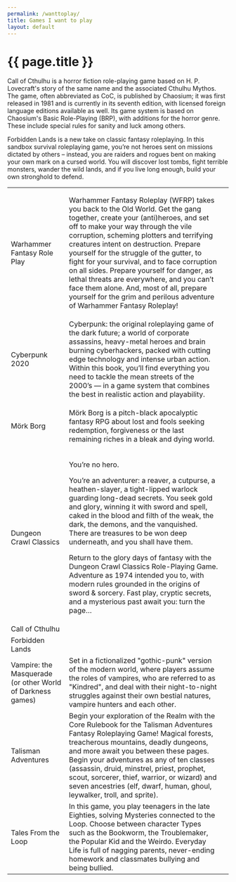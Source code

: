 ```yaml
---
permalink: /wanttoplay/
title: Games I want to play
layout: default
---
```

<h1>{{ page.title }}</h1>
<table>
<tr>
<td>Warhammer Fantasy Role Play</td>
<td><p>Warhammer Fantasy Roleplay (WFRP) takes you back to the Old World. Get the gang together, create your (anti)heroes, and set off to make your way through the vile corruption, scheming plotters and terrifying creatures intent on destruction. Prepare yourself for the struggle of the gutter, to fight for your survival, and to face corruption on all sides. Prepare yourself for danger, as lethal threats are everywhere, and you can’t face them alone. And, most of all, prepare yourself for the grim and perilous adventure of Warhammer Fantasy Roleplay!</p></td>
</tr>
<tr>
<td>Cyberpunk 2020</td>
<td>Cyberpunk: the original roleplaying game of the dark future; a world of corporate assassins, heavy-metal heroes and brain burning cyberhackers, packed with cutting edge technology and intense urban action. Within this book, you’ll find everything you need to tackle the mean streets of the 2000’s — in a game system that combines the best in realistic action and playability.</td>
<tr>
<td>Mörk Borg</td>
<td><p>Mörk Borg is a pitch-black apocalyptic fantasy RPG about lost and fools seeking redemption, forgiveness or the last remaining riches in a bleak and dying world.</p></td>
</tr>
<tr>
<td>Dungeon Crawl Classics</td>
<td><p>You’re no hero.</p>
<p>You’re an adventurer: a reaver, a cutpurse, a heathen-slayer, a tight-lipped warlock guarding long-dead secrets. You seek gold and glory, winning it with sword and spell, caked in the blood and filth of the weak, the dark, the demons, and the vanquished. There are treasures to be won deep underneath, and you shall have them.</p>
<p>Return to the glory days of fantasy with the Dungeon Crawl Classics Role-Playing Game. Adventure as 1974 intended you to, with modern rules grounded in the origins of sword & sorcery. Fast play, cryptic secrets, and a mysterious past await you: turn the page…</p><td>
</tr>
<tr>
<td>Call of Cthulhu</td>
<p>Call of Cthulhu is a horror fiction role-playing game based on H. P. Lovecraft's story of the same name and the associated Cthulhu Mythos. The game, often abbreviated as CoC, is published by Chaosium; it was first released in 1981 and is currently in its seventh edition, with licensed foreign language editions available as well. Its game system is based on Chaosium's Basic Role-Playing (BRP), with additions for the horror genre. These include special rules for sanity and luck among others.</p>
</tr>
<tr>
<td>Forbidden Lands</td>
<tr>Forbidden Lands is a new take on classic fantasy roleplaying. In this sandbox survival roleplaying game, you’re not heroes sent on missions dictated by others – instead, you are raiders and rogues bent on making your own mark on a cursed world. You will discover lost tombs, fight terrible monsters, wander the wild lands, and if you live long enough, build your own stronghold to defend.
</tr>
<tr>
<td>Vampire: the Masquerade (or other World of Darkness games)</td>
<td>Set in a fictionalized "gothic-punk" version of the modern world, where players assume the roles of vampires, who are referred to as "Kindred", and deal with their night-to-night struggles against their own bestial natures, vampire hunters and each other.</td>
</tr>
<tr>
<td>Talisman Adventures</td>
<td>Begin your exploration of the Realm with the Core Rulebook for the Talisman Adventures Fantasy Roleplaying Game! Magical forests, treacherous mountains, deadly dungeons, and more await you between these pages. Begin your adventures as any of ten classes (assassin, druid, minstrel, priest, prophet, scout, sorcerer, thief, warrior, or wizard) and seven ancestries (elf, dwarf, human, ghoul, leywalker, troll, and sprite).</td>
</tr>
<tr>
<td>Tales From the Loop</td>
<td>In this  game, you play teenagers in the late Eighties, solving Mysteries connected to the Loop. Choose between character Types such as the Bookworm, the Troublemaker, the Popular Kid and the Weirdo. Everyday Life is full of nagging parents, never-ending homework and classmates bullying and being bullied.</td>
</tr>
</table>